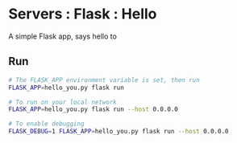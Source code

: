 # Servers : Flask : Hello <You>

A simple Flask app, says hello to <you>

## Run

```bash
# The FLASK_APP environment variable is set, then run
FLASK_APP=hello_you.py flask run

# To run on your local network
FLASK_APP=hello_you.py flask run --host 0.0.0.0

# To enable debugging
FLASK_DEBUG=1 FLASK_APP=hello_you.py flask run --host 0.0.0.0
```

